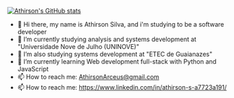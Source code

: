 [![Athirson's GitHub stats](https://github-readme-stats.vercel.app/api?username=athirsonsilva)](https://github.com/athirsonsilva/github-readme-stats)
- 👋 Hi there, my name is Athirson Silva, and i'm studying to be a software developer
- 🔭 I’m currently studying analysis and systems development at "Universidade Nove de Julho (UNINOVE)"
- 🔭 I’m also studying systems development at "ETEC de Guaianazes" 
- 🌱 I’m currently learning Web development full-stack with Python and JavaScript
- 📫 How to reach me: AthirsonArceus@gmail.com
- 📫 How to reach me: https://www.linkedin.com/in/athirson-s-a7723a191/




